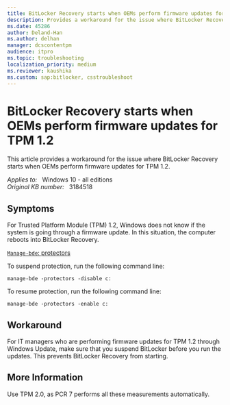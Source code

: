 ```yaml
---
title: BitLocker Recovery starts when OEMs perform firmware updates for TPM 1.2
description: Provides a workaround for the issue where BitLocker Recovery starts when OEMs perform firmware updates for TPM 1.2.
ms.date: 45286
author: Deland-Han
ms.author: delhan
manager: dcscontentpm
audience: itpro
ms.topic: troubleshooting
localization_priority: medium
ms.reviewer: kaushika
ms.custom: sap:bitlocker, csstroubleshoot
---
```

# BitLocker Recovery starts when OEMs perform firmware updates for TPM 1.2

This article provides a workaround for the issue where BitLocker Recovery starts when OEMs perform firmware updates for TPM 1.2.

_Applies to:_ &nbsp; Windows 10 - all editions  
_Original KB number:_ &nbsp; 3184518

## Symptoms

For Trusted Platform Module (TPM) 1.2, Windows does not know if the system is going through a firmware update. In this situation, the computer reboots into BitLocker Recovery.
  
[`Manage-bde`: protectors](/previous-versions/windows/it-pro/windows-server-2012-R2-and-2012/ff829848(v=ws.11))

To suspend protection, run the following command line:

```console
manage-bde -protectors -disable c:
```

To resume protection, run the following command line:

```console
manage-bde -protectors -enable c: 
```

## Workaround

For IT managers who are performing firmware updates for TPM 1.2 through Windows Update, make sure that you suspend BitLocker before you run the updates. This prevents BitLocker Recovery from starting.

## More Information

Use TPM 2.0, as PCR 7 performs all these measurements automatically.
